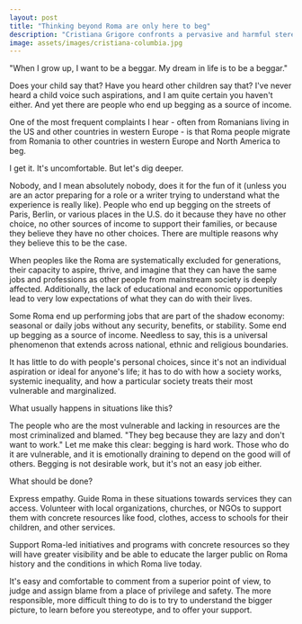 ```yaml
---
layout: post
title: "Thinking beyond Roma are only here to beg"
description: "Cristiana Grigore confronts a pervasive and harmful stereotype about Roma." 
image: assets/images/cristiana-columbia.jpg
---
```

"When I grow up, I want to be a beggar. My dream in life is to be a beggar." 

Does your child say that? Have you heard other children say that? I've never heard a child voice such aspirations, and I am quite certain you haven't either.
And yet there are people who end up begging as a source of income. 

One of the most frequent complaints I hear - often from Romanians living in the US and other countries in western Europe - is that Roma people migrate from Romania to other countries in western Europe and North America to beg. 

I get it. It's uncomfortable. But let's dig deeper. 

Nobody, and I mean absolutely nobody, does it for the fun of it (unless you are an actor preparing for a role or a writer trying to understand what the experience is really like). People who end up begging on the streets of Paris, Berlin, or various places in the U.S. do it because they have no other choice, no other sources of income to support their families, or because they believe they have no other choices. There are multiple reasons why they believe this to be the case. 

When peoples like the Roma are systematically excluded for generations, their capacity to aspire, thrive, and imagine that they can have the same jobs and professions as other people from mainstream society is deeply affected. Additionally, the lack of educational and economic opportunities lead to very low expectations of what they can do with their lives. 

Some Roma end up performing jobs that are part of the shadow economy: seasonal or daily jobs without any security, benefits, or stability. Some end up begging as a source of income. Needless to say, this is a universal phenomenon that extends across national, ethnic and religious boundaries. 

It has little to do with people's personal choices, since it's not an individual aspiration or ideal for anyone's life; it has to do with how a society works, systemic inequality, and how a particular society treats their most vulnerable and marginalized.

What usually happens in situations like this?

The people who are the most vulnerable and lacking in resources are the most criminalized and blamed. "They beg because they are lazy and don't want to work." Let me make this clear: begging is hard work. Those who do it are vulnerable, and it is emotionally draining to depend on the good will of others. Begging is not desirable work, but it's not an easy job either. 

What should be done?

Express empathy. Guide Roma in these situations towards services they can access. Volunteer with local organizations, churches, or NGOs to support them with concrete resources like food, clothes, access to schools for their children, and other services.

Support Roma-led initiatives and programs with concrete resources so they will have greater visibility and be able to educate the larger public on Roma history and the conditions in which Roma live today. 

It's easy and comfortable to comment from a superior point of view, to judge and assign blame from a place of privilege and safety. The more responsible, more difficult thing to do is to try to understand the bigger picture, to learn before you stereotype, and to offer your support.
